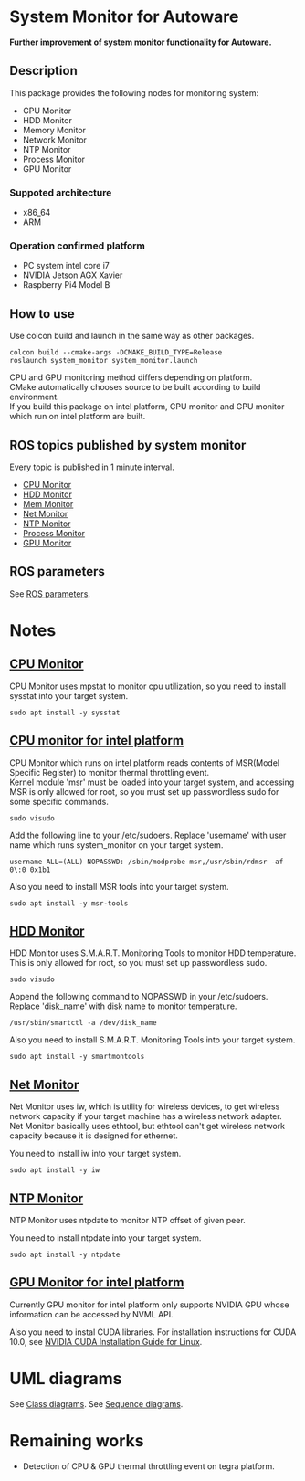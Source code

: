 # System Monitor for Autoware

**Further improvement of system monitor functionality for Autoware.**

## Description
This package provides the following nodes for monitoring system:
* CPU Monitor
* HDD Monitor
* Memory Monitor
* Network Monitor
* NTP Monitor
* Process Monitor
* GPU Monitor

### Suppoted architecture
* x86_64
* ARM

### Operation confirmed platform
* PC system intel core i7
* NVIDIA Jetson AGX Xavier
* Raspberry Pi4 Model B

## How to use
Use colcon build and launch in the same way as other packages.
```
colcon build --cmake-args -DCMAKE_BUILD_TYPE=Release
roslaunch system_monitor system_monitor.launch
```

CPU and GPU monitoring method differs depending on platform.<br>
CMake automatically chooses source to be built according to build environment.<br>
If you build this package on intel platform, CPU monitor and GPU monitor which run on intel platform are built.

## ROS topics published by system monitor

Every topic is published in 1 minute interval.

- [CPU Monitor](topics_cpu_monitor.md)
- [HDD Monitor](topics_hdd_monitor.md)
- [Mem Monitor](topics_mem_monitor.md)
- [Net Monitor](topics_net_monitor.md)
- [NTP Monitor](topics_ntp_monitor.md)
- [Process Monitor](topics_process_monitor.md)
- [GPU Monitor](topics_gpu_monitor.md)

## ROS parameters

 See [ROS parameters](ros_parameters.md).

# Notes
## <u>CPU Monitor</u>
CPU Monitor uses mpstat to monitor cpu utilization, so you need to install sysstat into your target system.
```
sudo apt install -y sysstat
```

## <u>CPU monitor for intel platform</u>
CPU Monitor which runs on intel platform reads contents of MSR(Model Specific Register) to monitor thermal throttling event.<br>
Kernel module 'msr' must be loaded into your target system, and accessing MSR is only allowed for root, 
so you must set up passwordless sudo for some specific commands.
```
sudo visudo
```

Add the following line to your /etc/sudoers. Replace 'username' with user name which runs system_monitor on your target system.
```
username ALL=(ALL) NOPASSWD: /sbin/modprobe msr,/usr/sbin/rdmsr -af 0\:0 0x1b1
```

Also you need to install MSR tools into your target system.
```
sudo apt install -y msr-tools
```

## <u>HDD Monitor</u>
HDD Monitor uses S.M.A.R.T. Monitoring Tools to monitor HDD temperature.<br>
This is only allowed for root, so you must set up passwordless sudo.
```
sudo visudo
```

Append the following command to NOPASSWD in your /etc/sudoers. Replace 'disk_name' with disk name to monitor temperature.
```
/usr/sbin/smartctl -a /dev/disk_name
```

Also you need to install S.M.A.R.T. Monitoring Tools into your target system.
```
sudo apt install -y smartmontools
```

## <u>Net Monitor</u>
Net Monitor uses iw, which is utility for wireless devices, to get wireless network capacity if your target machine has a wireless network adapter. <br>
Net Monitor basically uses ethtool, but ethtool can't get wireless network capacity because it is designed for ethernet.

You need to install iw into your target system.
```
sudo apt install -y iw
```

## <u>NTP Monitor</u>
NTP Monitor uses ntpdate to monitor NTP offset of given peer.

You need to install ntpdate into your target system.
```
sudo apt install -y ntpdate
```

## <u>GPU Monitor for intel platform</u>
Currently GPU monitor for intel platform only supports NVIDIA GPU whose information can be accessed by NVML API.

Also you need to instal CUDA libraries.
For installation instructions for CUDA 10.0, see [NVIDIA CUDA Installation Guide for Linux](https://docs.nvidia.com/cuda/archive/10.0/cuda-installation-guide-linux/index.html).

# UML diagrams
 See [Class diagrams](class_diagrams.md).
 See [Sequence diagrams](seq_diagrams.md).

# Remaining works

 - Detection of CPU & GPU thermal throttling event on tegra platform.
